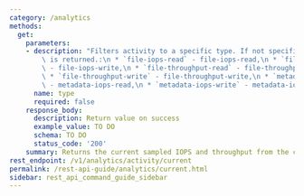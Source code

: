 ```yaml
---
category: /analytics
methods:
  get:
    parameters:
    - description: "Filters activity to a specific type. If not specified, all activity\
        \ is returned.:\n * `file-iops-read` - file-iops-read,\n * `file-iops-write`\
        \ - file-iops-write,\n * `file-throughput-read` - file-throughput-read,\n\
        \ * `file-throughput-write` - file-throughput-write,\n * `metadata-iops-read`\
        \ - metadata-iops-read,\n * `metadata-iops-write` - metadata-iops-write"
      name: type
      required: false
    response_body:
      description: Return value on success
      example_value: TO DO
      schema: TO DO
      status_code: '200'
    summary: Returns the current sampled IOPS and throughput from the cluster.
rest_endpoint: /v1/analytics/activity/current
permalink: /rest-api-guide/analytics/current.html
sidebar: rest_api_command_guide_sidebar
---
```

